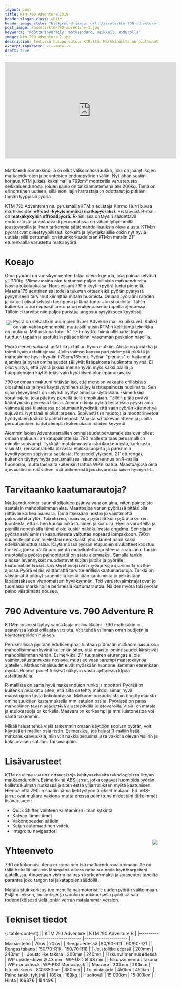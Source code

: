 ```yaml
---
layout: post
title: KTM 790 Adventure 2019
header_slogan_class: white
header_image_style: "background-image: url('/assets/ktm-790-adventure-1.jpg'); @media (min-width: 1062px) {background-position: center bottom;}"
post_image: /assets/ktm-790-adventure-1.jpg
keywords: "mööttoripyöräily, matkaenduro, seikkailu endurolla"
image: ktm-790-adventure-2.jpg
description: Testissä huippu-uutuus KTM:ltä. Markkinoilta on puuttunut kevyemmät matkaendurot, joista löytyy ominaisuuksia pitkien matkojen tekemiseen. KTM 790 Adventure tuo korjausta juuri tähän segmenttiin.
excerpt_separator: <!--more-->
draft: true
---
```


<div class="post-video">
     <iframe width="560" height="315" 
src="https://www.youtube.com/embed/KVCGPSOFLk0" frameborder="0" 
allowfullscreen></iframe>
</div>
<div>&nbsp;</div>

Matkaenduromarkkinoilla on ollut valikoimassa aukko, joka on jäänyt 
isojen matkaendurojen ja perinteisten enduropyörien väliin. Nyt tähän 
saatiin korjaus. KTM julkaisi kaksi mallia 799cm³ moottorilla 
varustetusta seikkailuendurosta, joiden paino on tankaamattomana alle 200kg. Tämä on erinomainen uutinen, sillä moni lajin 
harrastaja on odottanut jo pitkään tämän tyyppisiä pyöriä.
<!--more-->

KTM 790 Adventuren ns. perusmallia KTM:n edustaja Kimmo Hurri 
kuvaa markkinoiden **offroad -kykyisimmäksi matkapyöräksi**. Vastaavasti
R-malli on **matkakykyisin offroadpyörä.** R-mallissa on täysin säädettävä 
enduroalusta ja vastaavasti perusmallissa on vähän lyhyemmillä 
joustovaroilla ja ilman tarkempia säätömahdollisuuksia oleva alusta. 
KTM:n pyörät ovat olleet tyypillisesti 
korkeita ja lyhytjalkaisille onkin nyt hyviä uutisia, sillä perusmalli 
on istuinkorkeudeltaan KTM:n matalin 21" eturenkaalla varustettu 
matkapyörä.

# Koeajo

Oma pyöräni on vuosikymmenten takaa oleva legenda, joka painaa selvästi 
yli 200kg. Viimevuosina olen testannut paljon erillaisia matkaenduroita 
isossa kokoluokassa. Noustessani 790:n kyytiin pyörä tuntui pieneltä. 
Maasta 175 senttinen sai todella tukevan otteen eikä pyörän pystyssä 
pysymiseen tarvinnut kiinnittää mitään huomiota. Omaan pyörääni nähden 
jalkatapit olivat selvästi taempana ja tämä tuntui aluksi oudolta. Tähän 
kuitenkin tottui nopeasti ja etuna on etukenoasento tapeilta ajettaessa. 
Tällöin ei tarvitse niin paljoa puristaa tangosta 
pysyäkseen kyydissä.

<img src="/assets/ktm-790-adventure-3.jpg" style="float: left; padding: 5px;" />

Pyörä on selvästikin uusimpien Super Adveture mallien pikkuveli. Kaikki on 
vain vähän pienempää, mutta silti uusin KTM:n kehittämä tekniikka on 
mukana. 
Mittaristona toimii 5" TFT-näyttö. Toiminallisuudet löytyy tuuttuun 
tapaan ja asetuksiin pääsee kiinni vasemman peukalon napeilla.

Pyörä menee vakaasti asfaltilla ja taittuu hyvin mutkiin. Alusta on 
jämäkkä ja toimii hyvin asfalttiajossa. Ajelin vaimon kanssa pari 
pidempää pätkää ja mahduimme hyvin kyytiin (175cm/165cm). Pyörän 
"pienuus" ei haitannut ajamista ja pyrän ominaisuudet säilyivät 
lisäpainosta huolimatta hyvinä. Ei 
ollut yllätys, että pyörä jaksaa 
mennä 
hyvin myös kaksi päällä ja huipputehojen käyttö tekisi vain kyytiläisen 
olon epämukavaksi.

790 on omaan makuuni riittävän iso, että meno on vakaatta erillaisissa 
olosuhteissa ja hyvä käyttäytyminen säilyy lastauspainosta huolimatta. 
Sen 
sijaan keveydestä on selvästi hyötyä omassa käytössäni. Esimerkkinä 
soratieajelu, joka päättyy pienellä tiellä umpikujaan. Tällöin pitää 
pystyä kääntymään pienessä tilassa. Aiemmin isoja pyöriä testatessa 
pyysin aina vaimoa tässä tilanteessa poistumaan kyydistä, että saan 
pyörän käännettyä sujuvasti. Nyt tämä ei ollut tarpeen. 
Sopivasti tien muotoja ja moottorinvetoa hyödyntäen kääntö tapahtui 
helposti. Maasta sai tukevan otteen ja jaloilla peruuttaminen 
tuntui aiempiin kokemuksiin nähden kevyeltä.

Aiemmin isojen Adventuremallien ominaisuudet perusmalleissa ovat 
olleet omaan makuun liian katupainotteisia. 790 malleista taas
perusmalli on minulle sopivampi. Tykkään matalammasta istuinkorkeudesta, 
korkeasta visiiristä, renkaan lähellä olevasta etulokasuojasta ja 
paremmin kyyditykseen sopivasta satulasta. Perusedellytykseni, 21" 
eturengas, kuitenkin täyttyy myös perusmallissa. Iskunvaimennus on 
R-mallia huonompi, mutta toisaalta kuitenkin taattua WP:n laatua. 
Maastoajossa oma ajovauhtini ei riitä siihen, että pidemmistä 
joustovaroista saisin hyödyn irti.

# Tarvitaanko kaatumarautoja?

Matkaenduroiden suunnittelijoiden päänvaivana on aina, miten painopiste 
saataisiin mahdollisimman alas. Maastoajoa varten pyörässä pitäisi olla 
riittävän korkea maavara. Tämä itsessään nostaa jo väistämättä 
painopistetta ylös. Toisekseen, maastoajo pyörällä kuin pyörällä on sen 
luonteista, että siihen kuuluu liukastuminen ja 
kaatuilu. Hyvillä varusteilla ja pienillä nopeuksilla tämä ei ole kuskin 
näkökulmasta ongelma. Sen sijaan pyörän selviäminen kaatumisesta 
vaikuttaa nopeasti lompakkoon. 790:n suunnittelijat ovat 
mielestäni nerokkaasti yhdistäneet nämä kaksi edellämainuttua asiaa. 
Käytännössä pyörän etupuolen sivukatteet koostuu tankista, jonka päällä 
pari pientä muovikatetta koristeena ja suojana. Tankin muotoilulla 
pyörän 
painopistettä on saatu alemmaksi. Samalla tankin alaosan levennykset 
muodostavat suojan jaloille ja pyörälle kaatumistilanteessa. Levikkeet 
suojaavat myös jalkoja ajoviimalta matka-ajossa. Pyörä ei siis
välttämättä tarvitse erillisiä kaatumarautoja. Tankki on väistämättä 
pitänyt suunnitella kestämään kaatumista jo pelkästään läpäistääkseen 
viranomaisten hyväksynnän. Toki varustevalmistajat ovat jo tuomassa 
markkinoille perinteisiä kaatumarautoja. Näiden myötä toki pyörän paino 
väistämättä nousee.

# 790 Adventure vs. 790 Adventure R

KTM:n ansioksi täytyy sanoa laaja mallivalikoima. 790 mallistakin 
on saatavissa kaksi erillaista versiota. Voit tehdä valinnan oman 
budjetin ja käyttötarpeiden mukaan.

Perusmallissa pyritään 
edullisempaan hintaan pitämään matkaominaisuuksia mahdollisimman hyvinä 
kuitenkin 
siten, että maasto-ominaisuudet kärsisivät mahdollisimman vähän. 
Esimerkiksi 21" 
tuumainen eturengas ei ole valmistuskustannuksia nostava, mutta selvästi 
parempi maastokäyttöä ajatellen. Matkaominaisuudet eivät myöskään 
huonone isomman eturenkaan myötä. Huonot puolet tulisivat näkyviin vasta 
ajettaessa kilpaa asfalttiradalla.

R-mallissa on sama hyvä matkaenduron runko ja moottori. Pyörää on 
kuitenkin muokattu siten, että siitä on tehty mahdollisiman hyvä 
maastoajoon tässä kokoluokassa. 
Matkaominaisuuksista on tingitty maasto-ominaisuuksien kustannuksella 
mm. satulan osalta. Pyörässä on paras mahdollinen täysin säädettävä 
alusta pitkillä joustovaroilla. Visiiri on matala ja etulokasuoja on 
korkella. Maavara on korkeampi ja mm. luistonestoa voi säätä tarkemmin.

Mikäli haluat tehdä vielä tarkemmin omaan käyttöön sopivan pyörän, voit 
käyttää eri mallien osia ristiin. Esimerkiksi, jos haluat R-malliin 
lisää matkamukaavuuksia, niin voit hakkia perusmallissa vakiona olevan 
visiirin ja kaksiosaisen satulan. Tai toisinpäin.

# Lisävarusteet

KTM on viime vuosina ottanut isoja kehitysaskeleita teknologioissa 
liittyen matkaenduroihin. Esimerkkinä ABS-jarrut, jotka osaavat 
huomioida pyörän kallistuskulman mutkassa ja siten estää ylijarrutuksen 
myötä kaatumisen. Hienoa, että 790:iin saatiin nämä kehitystyön tulokset 
mukaan. Ed. ABS-jarrut ovat mukana vakiona, mutta ohessa poimittuna 
mielestäni tärkeimmät lisävarusteet:


* Quick Shifter, vaihteen vaihtaminen ilman kytkintä
* Kahvan lämmittimet
* Vakionopeuden säädin
* Ketjun automaattinen voitelu
* Integroitu navigaattori


<img src="/assets/ktm-790-adventure-2.jpg" style="float: right; padding: 5px;" />



# Yhteenveto

790 on kokonaisuutena erinomainen lisä matkaendurovalikoimaan. Se on 
tällä hetkellä kaikkein lähimpänä oikeaa ratkaisua omia käyttötarpeitani 
ajatellessa. Ainoastaan visiirin haluasin korkeammaksi ja ajoasentoa 
tapeilta parantaa joko tangon tai jalkatappien säädöllä.

Matala istuinkorkeus tuo monelle naismotoristille uuden pyörän 
valikoimaan. Esijännityksen, jousituksen ja satulan muokkauksella 
pyörästä saa todennäköisesti vielä jonkin verran matalamman version.

# Tekniset tiedot

{:.table-content}
|                         | KTM 790 Adventure       | KTM 790 Adventure R   |
|------------------------ |:-----------------------:|----------------------:|
| Maksimiteho             |  70kw                   | 70kw                  |
| Rengas edessä           |  90/90-R21              | 90/90-R21             |
| Rengas takana           |  150/70-R18             | 150/70-R18            |
| Joustoliike edessä      |  200mm                  | 240mm                 |
| Joustoliike takana      |  200mm                  | 240mm                 |
| Iskunvaimennus edessä   |  WP upside-down Ø 43 mm | WP-USD Ø 48 mm        |
| Iskunvaimennus takana   |  WP monoshock           | WP-PDS Monoshock      |
| Maavara                 |  233mm                  | 263mm                 |
| Istuinkorkeus           |  830/850mm              | 880mm                 |
| Toimintasäde            |  450km                  | 450km                 |
| Paino tankki tyhjänä    |  189kg                  | 189kg                 |
| Huoltoväli              |  15 000km               | 15 000km              |
| Hinta                   |  16987€                 | 18449€                |

